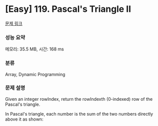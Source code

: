# [Easy] 119. Pascal's Triangle II

[문제 링크](https://leetcode.com/problems/pascals-triangle-ii/description/) 

### 성능 요약

메모리: 35.5 MB, 시간: 168 ms

### 분류

Array, Dynamic Programming

### 문제 설명

<p>Given an integer rowIndex, return the rowIndexth (0-indexed) row of the Pascal's triangle.</p>
<p>In Pascal's triangle, each number is the sum of the two numbers directly above it as shown:</p>
